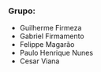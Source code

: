 ### Grupo:
- Guilherme Firmeza
- Gabriel Firmamento
- Felippe Magarão
- Paulo Henrique Nunes
- Cesar Viana
